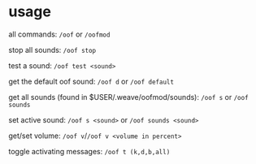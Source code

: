 # usage

all commands:
`/oof` or `/oofmod`

stop all sounds: `/oof stop`

test a sound: `/oof test <sound>`

get the default oof sound: `/oof d` or `/oof default`

get all sounds (found in $USER/.weave/oofmod/sounds): `/oof s` or `/oof sounds`

set active sound: `/oof s <sound>` or `/oof sounds <sound>`

get/set volume: `/oof v`/`/oof v <volume in percent>`

toggle activating messages: `/oof t (k,d,b,all)`
